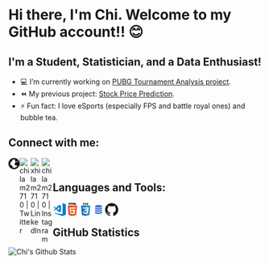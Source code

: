 # Hi there, I'm Chi. Welcome to my GitHub account!! 😊

## I'm a Student, Statistician, and a Data Enthusiast!

- 💻 I’m currently working on [PUBG Tournament Analysis project](https://github.com/chilam27/PUBG_Tournament_Analysis).
- ⏪ My previous project: [Stock Price Prediction](https://github.com/chilam27/Stock_Price_Prediction).
- ⚡ Fun fact: I love eSports (especially FPS and battle royal ones) and bubble tea.


## Connect with me:

[<img align="left" alt="codeSTACKr.com" width="22px" src="https://raw.githubusercontent.com/iconic/open-iconic/master/svg/globe.svg" />][website]
[<img align="left" alt="chilam2710 | Twitter" width="22px" src="https://cdn.jsdelivr.net/npm/simple-icons@v3/icons/twitter.svg" />][twitter]
[<img align="left" alt="xhilam2710 | LinkedIn" width="22px" src="https://cdn.jsdelivr.net/npm/simple-icons@v3/icons/linkedin.svg" />][linkedin]
[<img align="left" alt="chilam2710 | Instagram" width="22px" src="https://cdn.jsdelivr.net/npm/simple-icons@v3/icons/instagram.svg" />][instagram]

<br />

## Languages and Tools:

<img align="left" alt="Visual Studio Code" width="26px" src="https://raw.githubusercontent.com/github/explore/80688e429a7d4ef2fca1e82350fe8e3517d3494d/topics/visual-studio-code/visual-studio-code.png" />
<img align="left" alt="HTML5" width="26px" src="https://raw.githubusercontent.com/github/explore/80688e429a7d4ef2fca1e82350fe8e3517d3494d/topics/html/html.png" />
<img align="left" alt="CSS3" width="26px" src="https://raw.githubusercontent.com/github/explore/80688e429a7d4ef2fca1e82350fe8e3517d3494d/topics/css/css.png" />
<img align="left" alt="SQL" width="26px" src="https://raw.githubusercontent.com/github/explore/80688e429a7d4ef2fca1e82350fe8e3517d3494d/topics/sql/sql.png" />
<img align="left" alt="GitHub" width="26px" src="https://raw.githubusercontent.com/github/explore/78df643247d429f6cc873026c0622819ad797942/topics/github/github.png" />

<br />

## GitHub Statistics

  <img align="left" alt="Chi's Github Stats" src="https://github-readme-stats.vercel.app/api?username=chilam27&show_icons=true&hide_border=true" />

[website]: https://chilam27.github.io/Chi_Portfolio/
[twitter]: https://twitter.com/ChiLam2710
[instagram]: https://www.instagram.com/dchi27/
[linkedin]: https://www.linkedin.com/in/chi-dao-lam-0263891a0/
